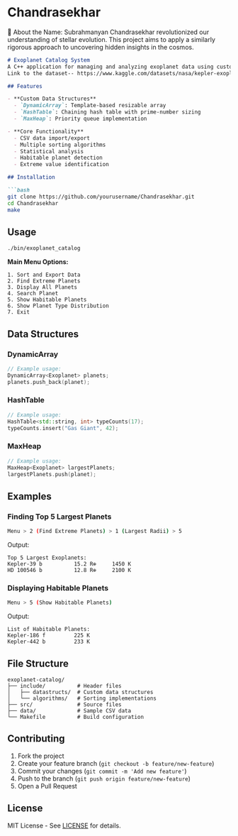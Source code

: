 # Chandrasekhar
🔗 About the Name: Subrahmanyan Chandrasekhar revolutionized our understanding of stellar evolution. This project aims to apply a similarly rigorous approach to uncovering hidden insights in the cosmos.

```markdown
# Exoplanet Catalog System
A C++ application for managing and analyzing exoplanet data using custom data structures.
Link to the dataset-- https://www.kaggle.com/datasets/nasa/kepler-exoplanet-search-results

## Features

- **Custom Data Structures**
  - `DynamicArray`: Template-based resizable array
  - `HashTable`: Chaining hash table with prime-number sizing
  - `MaxHeap`: Priority queue implementation

- **Core Functionality**
  - CSV data import/export
  - Multiple sorting algorithms
  - Statistical analysis
  - Habitable planet detection
  - Extreme value identification

## Installation

```bash
git clone https://github.com/yourusername/Chandrasekhar.git
cd Chandrasekhar
make
```

## Usage

```bash
./bin/exoplanet_catalog
```

**Main Menu Options:**
```
1. Sort and Export Data
2. Find Extreme Planets
3. Display All Planets
4. Search Planet
5. Show Habitable Planets
6. Show Planet Type Distribution
7. Exit
```

## Data Structures

### DynamicArray
```cpp
// Example usage:
DynamicArray<Exoplanet> planets;
planets.push_back(planet);
```

### HashTable
```cpp
// Example usage:
HashTable<std::string, int> typeCounts(17);
typeCounts.insert("Gas Giant", 42);
```

### MaxHeap
```cpp
// Example usage:
MaxHeap<Exoplanet> largestPlanets;
largestPlanets.push(planet);
```

## Examples

### Finding Top 5 Largest Planets
```bash
Menu > 2 (Find Extreme Planets) > 1 (Largest Radii) > 5
```
Output:
```
Top 5 Largest Exoplanets:
Kepler-39 b          15.2 R⊕     1450 K
HD 100546 b          12.8 R⊕     2100 K
```

### Displaying Habitable Planets
```bash
Menu > 5 (Show Habitable Planets)
```
Output:
```
List of Habitable Planets:
Kepler-186 f         225 K
Kepler-442 b         233 K
```

## File Structure

```
exoplanet-catalog/
├── include/          # Header files
│   ├── datastructs/  # Custom data structures
│   └── algorithms/   # Sorting implementations
├── src/              # Source files
├── data/             # Sample CSV data
└── Makefile          # Build configuration
```

## Contributing

1. Fork the project
2. Create your feature branch (`git checkout -b feature/new-feature`)
3. Commit your changes (`git commit -m 'Add new feature'`)
4. Push to the branch (`git push origin feature/new-feature`)
5. Open a Pull Request

## License

MIT License - See [LICENSE](LICENSE) for details.
